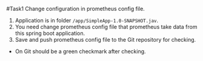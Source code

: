 #Task1
Change configuration in prometheus config file.
1) Application is in folder `/app/SimpleApp-1.0-SNAPSHOT.jav`.
2) You need change prometheus config file that prometheus take data from this spring boot application.
4) Save and push prometheus config file to the Git repository for checking.
- On Git should be a green checkmark after checking.
  <br>
